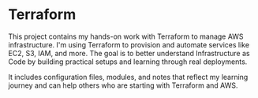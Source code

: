 # Terraform
This project contains my hands-on work with Terraform to manage AWS infrastructure. I'm using Terraform to provision and automate services like EC2, S3, IAM, and more. The goal is to better understand Infrastructure as Code by building practical setups and learning through real deployments.

It includes configuration files, modules, and notes that reflect my learning journey and can help others who are starting with Terraform and AWS.